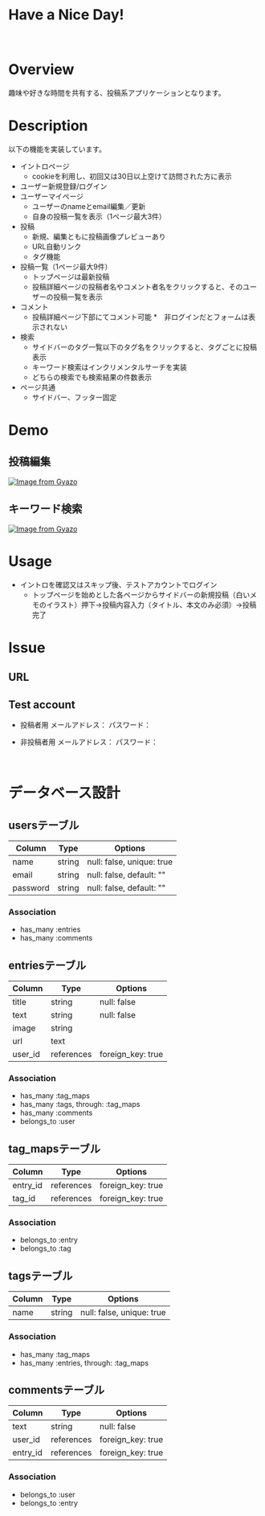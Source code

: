 Have a Nice Day!
====
<br>

# Overview
趣味や好きな時間を共有する、投稿系アプリケーションとなります。

# Description
以下の機能を実装しています。
* イントロページ
  * cookieを利用し、初回又は30日以上空けて訪問された方に表示
* ユーザー新規登録/ログイン
* ユーザーマイページ
  * ユーザーのnameとemail編集／更新
  * 自身の投稿一覧を表示（1ページ最大3件）
* 投稿
  * 新規、編集ともに投稿画像プレビューあり
  * URL自動リンク
  * タグ機能
* 投稿一覧（1ページ最大9件）
  * トップページは最新投稿
  * 投稿詳細ページの投稿者名やコメント者名をクリックすると、そのユーザーの投稿一覧を表示
* コメント
  * 投稿詳細ページ下部にてコメント可能
  *　非ログインだとフォームは表示されない
* 検索
  * サイドバーのタグ一覧以下のタグ名をクリックすると、タグごとに投稿表示
  * キーワード検索はインクリメンタルサーチを実装
  * どちらの検索でも検索結果の件数表示
* ページ共通
  * サイドバー、フッター固定

# Demo
## 投稿編集
[![Image from Gyazo](https://i.gyazo.com/ddb0aba89d1e9794f05a341a5284794d.gif)](https://gyazo.com/ddb0aba89d1e9794f05a341a5284794d)

## キーワード検索
[![Image from Gyazo](https://i.gyazo.com/55c7ac46ba7eb9311eb84cf7f6df1315.gif)](https://gyazo.com/55c7ac46ba7eb9311eb84cf7f6df1315)

# Usage
* イントロを確認又はスキップ後、テストアカウントでログイン
  * トップページを始めとした各ページからサイドバーの新規投稿（白いメモのイラスト）押下→投稿内容入力（タイトル、本文のみ必須）→投稿完了

# Issue
## URL 

## Test account
* 投稿者用
メールアドレス： 
パスワード：

* 非投稿者用
メールアドレス： 
パスワード： 

<br>

# データベース設計

## usersテーブル
|Column|Type|Options|
|------|----|-------|
|name|string|null: false, unique: true|
|email|string|null: false, default: ""|
|password|string|null: false, default: ""|

### Association
- has_many :entries
- has_many :comments


## entriesテーブル
|Column|Type|Options|
|------|----|-------|
|title|string|null: false|
|text|string|null: false|
|image|string||
|url|text||
|user_id|references|foreign_key: true|

### Association
- has_many :tag_maps
- has_many :tags, through: :tag_maps
- has_many :comments
- belongs_to :user


## tag_mapsテーブル
|Column|Type|Options|
|------|----|-------|
|entry_id|references|foreign_key: true|
|tag_id|references|foreign_key: true|

### Association
- belongs_to :entry
- belongs_to :tag


## tagsテーブル
|Column|Type|Options|
|------|----|-------|
|name|string|null: false, unique: true|

### Association
- has_many :tag_maps
- has_many :entries, through: :tag_maps


## commentsテーブル
|Column|Type|Options|
|------|----|-------|
|text|string|null: false|
|user_id|references|foreign_key: true|
|entry_id|references|foreign_key: true|

### Association
- belongs_to :user
- belongs_to :entry
